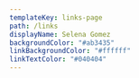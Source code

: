 ```yaml
---
templateKey: links-page
path: /links
displayName: Selena Gomez
backgroundColor: "#ab3435"
linkBackgroundColor: "#ffffff"
linkTextColor: "#040404"
---
```

